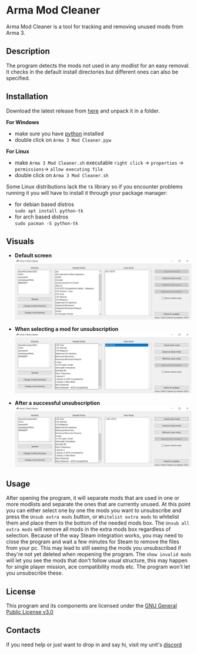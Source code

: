 # Arma Mod Cleaner

Arma Mod Cleaner is a tool for tracking and removing unused mods from Arma 3.

## Description

The program detects the mods not used in any modlist for an easy removal. It checks in the default install directories but different ones can also be specified.

## Installation

Download the latest release from [here](https://gitlab.com/Alexein/arma-3-mod-cleaner/-/releases) and unpack it in a folder.

**For Windows**
- make sure you have [python](https://www.python.org/downloads/) installed 
- double click on  `Arma 3 Mod Cleaner.pyw`

**For Linux** 
- make `Arma 3 Mod Cleaner.sh` executable
`right click` -> `properties` -> `permissions`-> `allow executing file`
- double click on  `Arma 3 Mod Cleaner.sh`

Some Linux distributions lack the `tk` library so if you encounter problems running it you will have to install it through your package manager:
- for debian based distros  
`sudo apt install python-tk`  
- for arch based distros  
`sudo pacman -S python-tk`  

## Visuals 

- **Default screen**  
![default screen](/images/Standard.jpg)  

- **When selecting a mod for unsubscription**  
![when selecting a mod for unsubscription](/images/Mod_selected.jpg) 

- **After a successful unsubscription**  
![after a successful unsubscription](/images/Mod_unsubbed.jpg)  

## Usage

After opening the program, it will separate mods that are used in one or more modlists and separate the ones that are currently unused. At this point you can either select one by one the mods you want to unsubscribe and press the `Unsub extra mods` button, or `Whitelist extra mods` to whitelist them and place them to the bottom of the needed mods box. The `Unsub all extra mods` will remove all mods in the extra mods box regardless of selection.
Because of the way Steam integration works, you may need to close the program and wait a few minutes for Steam to remove the files from your pc. This may lead to still seeing the mods you unsubscribed if they're not yet deleted when reopening the program. 
The `show invalid mods` will let you see the mods that don't follow usual structure, this may happen for single player mission, ace compatibility mods etc. The program won't let you unsubscribe these.

## License

This program and its components are licensed under the [GNU General Public License v3.0](https://www.gnu.org/licenses/gpl-3.0.html)

## Contacts

If you need help or just want to drop in and say hi, visit my unit's [discord](https://discord.gg/WbKnDrSsk7)
